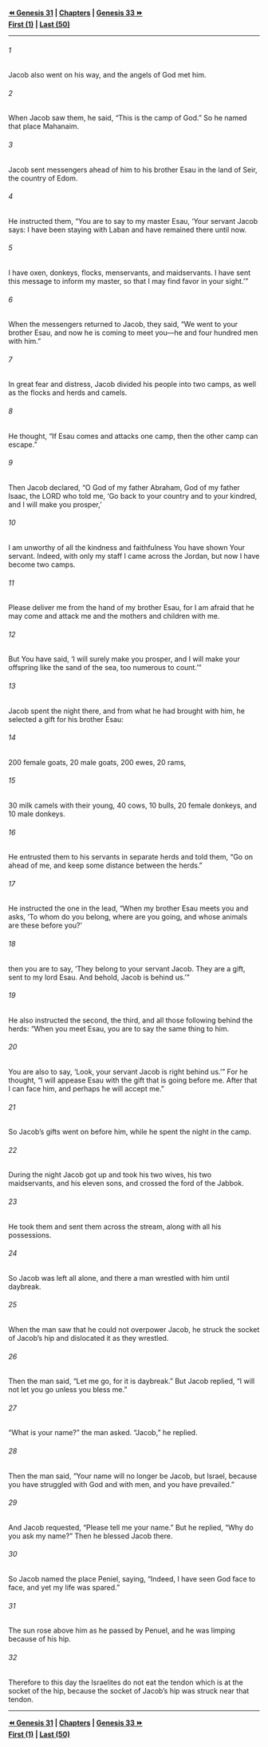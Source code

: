   
**[⏪ Genesis 31](./Genesis%2031.md) | [Chapters](./_index.md) | [Genesis 33 ⏩](./Genesis%2033.md)**  
**[First (1)](./Genesis%201.md) | [Last (50)](./Genesis%2050.md)**  
  
---  
  
###### 1  
Jacob also went on his way, and the angels of God met him.  
  
###### 2  
When Jacob saw them, he said, “This is the camp of God.” So he named that place Mahanaim.  
  
###### 3  
Jacob sent messengers ahead of him to his brother Esau in the land of Seir, the country of Edom.  
  
###### 4  
He instructed them, “You are to say to my master Esau, ‘Your servant Jacob says: I have been staying with Laban and have remained there until now.  
  
###### 5  
I have oxen, donkeys, flocks, menservants, and maidservants. I have sent this message to inform my master, so that I may find favor in your sight.’”  
  
###### 6  
When the messengers returned to Jacob, they said, “We went to your brother Esau, and now he is coming to meet you—he and four hundred men with him.”  
  
###### 7  
In great fear and distress, Jacob divided his people into two camps, as well as the flocks and herds and camels.  
  
###### 8  
He thought, “If Esau comes and attacks one camp, then the other camp can escape.”  
  
###### 9  
Then Jacob declared, “O God of my father Abraham, God of my father Isaac, the LORD who told me, ‘Go back to your country and to your kindred, and I will make you prosper,’  
  
###### 10  
I am unworthy of all the kindness and faithfulness You have shown Your servant. Indeed, with only my staff I came across the Jordan, but now I have become two camps.  
  
###### 11  
Please deliver me from the hand of my brother Esau, for I am afraid that he may come and attack me and the mothers and children with me.  
  
###### 12  
But You have said, ‘I will surely make you prosper, and I will make your offspring like the sand of the sea, too numerous to count.’”  
  
###### 13  
Jacob spent the night there, and from what he had brought with him, he selected a gift for his brother Esau:  
  
###### 14  
200 female goats, 20 male goats, 200 ewes, 20 rams,  
  
###### 15  
30 milk camels with their young, 40 cows, 10 bulls, 20 female donkeys, and 10 male donkeys.  
  
###### 16  
He entrusted them to his servants in separate herds and told them, “Go on ahead of me, and keep some distance between the herds.”  
  
###### 17  
He instructed the one in the lead, “When my brother Esau meets you and asks, ‘To whom do you belong, where are you going, and whose animals are these before you?’  
  
###### 18  
then you are to say, ‘They belong to your servant Jacob. They are a gift, sent to my lord Esau. And behold, Jacob is behind us.’”  
  
###### 19  
He also instructed the second, the third, and all those following behind the herds: “When you meet Esau, you are to say the same thing to him.  
  
###### 20  
You are also to say, ‘Look, your servant Jacob is right behind us.’” For he thought, “I will appease Esau with the gift that is going before me. After that I can face him, and perhaps he will accept me.”  
  
###### 21  
So Jacob’s gifts went on before him, while he spent the night in the camp.  
  
###### 22  
During the night Jacob got up and took his two wives, his two maidservants, and his eleven sons, and crossed the ford of the Jabbok.  
  
###### 23  
He took them and sent them across the stream, along with all his possessions.  
  
###### 24  
So Jacob was left all alone, and there a man wrestled with him until daybreak.  
  
###### 25  
When the man saw that he could not overpower Jacob, he struck the socket of Jacob’s hip and dislocated it as they wrestled.  
  
###### 26  
Then the man said, “Let me go, for it is daybreak.” But Jacob replied, “I will not let you go unless you bless me.”  
  
###### 27  
“What is your name?” the man asked. “Jacob,” he replied.  
  
###### 28  
Then the man said, “Your name will no longer be Jacob, but Israel, because you have struggled with God and with men, and you have prevailed.”  
  
###### 29  
And Jacob requested, “Please tell me your name.” But he replied, “Why do you ask my name?” Then he blessed Jacob there.  
  
###### 30  
So Jacob named the place Peniel, saying, “Indeed, I have seen God face to face, and yet my life was spared.”  
  
###### 31  
The sun rose above him as he passed by Penuel, and he was limping because of his hip.  
  
###### 32  
Therefore to this day the Israelites do not eat the tendon which is at the socket of the hip, because the socket of Jacob’s hip was struck near that tendon.  
  
  
---  
  
**[⏪ Genesis 31](./Genesis%2031.md) | [Chapters](./_index.md) | [Genesis 33 ⏩](./Genesis%2033.md)**  
**[First (1)](./Genesis%201.md) | [Last (50)](./Genesis%2050.md)**  
  
